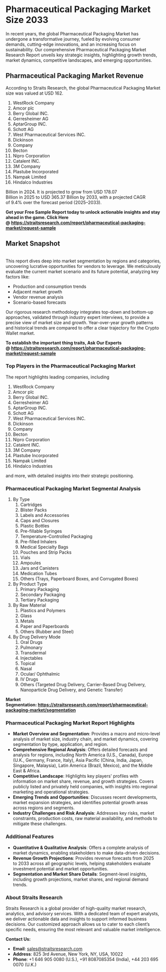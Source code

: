 <p>&nbsp;</p>
<h1>Pharmaceutical Packaging Market Size 2033</h1>
<p>In recent years, the global&nbsp;Pharmaceutical Packaging Market&nbsp;has undergone a transformative journey, fueled by evolving consumer demands, cutting-edge innovations, and an increasing focus on sustainability. Our comprehensive&nbsp;Pharmaceutical Packaging Market Research Report unveils key strategic insights, highlighting growth trends, market dynamics, competitive landscapes, and emerging opportunities.</p>
<h2>Pharmaceutical Packaging Market Revenue</h2>
<p>According to&nbsp;Straits Research, the global Pharmaceutical Packaging Market size was valued at&nbsp;USD 162.</p>
<ol>
<li>WestRock Company</li>
<li>Amcor plc</li>
<li>Berry Global INC.</li>
<li>Gerresheimer AG</li>
<li>AptarGroup INC.</li>
<li>Schott AG</li>
<li>West Pharmaceutical Services INC.</li>
<li>Dickinson</li>
<li>Company</li>
<li>Becton</li>
<li>Nipro Corporation</li>
<li>Catalent INC.</li>
<li>3M Company</li>
<li>Plastube Incorporated</li>
<li>Nampak Limited</li>
<li>Hindalco Industries</li>
</ol>
<p>Billion&nbsp;in&nbsp;2024. It is projected&nbsp;to grow from&nbsp;USD 178.07 Billion&nbsp;in&nbsp;2025&nbsp;to&nbsp;USD 365.37 Billion&nbsp;by&nbsp;2033, with a projected CAGR of&nbsp;9.4%&nbsp;over the forecast period (2025&ndash;2033).</p>
<p><strong>Get your Free Sample Report today to unlock actionable insights and stay ahead in the game. Click Here @&nbsp;<a href="https://straitsresearch.com/report/pharmaceutical-packaging-market/request-sample">https://straitsresearch.com/report/pharmaceutical-packaging-market/request-sample</a></strong></p>
<h2>Market Snapshot</h2>
<p><br />This report dives deep into market segmentation by regions and categories, uncovering lucrative opportunities for vendors to leverage. We meticulously evaluate the current market scenario and its future potential, analyzing key factors like:</p>
<ul>
<li>Production and consumption trends</li>
<li>Adjacent market growth</li>
<li>Vendor revenue analysis</li>
<li>Scenario-based forecasts</li>
</ul>
<p>Our rigorous research methodology integrates top-down and bottom-up approaches, validated through industry expert interviews, to provide a precise view of market size and growth. Year-over-year growth patterns and historical trends are compared to offer a clear trajectory for the Crypto Wallet market.</p>
<p><strong>To establish the important thing traits, Ask Our Experts @&nbsp;<a href="https://straitsresearch.com/report/pharmaceutical-packaging-market/request-sample">https://straitsresearch.com/report/pharmaceutical-packaging-market/request-sample</a></strong></p>
<h3>Top Players in the&nbsp;Pharmaceutical Packaging Market&nbsp;</h3>
<p>The report highlights leading companies, including&nbsp;</p>
<ol>
<li>WestRock Company</li>
<li>Amcor plc</li>
<li>Berry Global INC.</li>
<li>Gerresheimer AG</li>
<li>AptarGroup INC.</li>
<li>Schott AG</li>
<li>West Pharmaceutical Services INC.</li>
<li>Dickinson</li>
<li>Company</li>
<li>Becton</li>
<li>Nipro Corporation</li>
<li>Catalent INC.</li>
<li>3M Company</li>
<li>Plastube Incorporated</li>
<li>Nampak Limited</li>
<li>Hindalco Industries</li>
</ol>
<p>and more, with detailed insights into their strategic positioning.</p>
<h3>Pharmaceutical Packaging Market Segmental Analysis</h3>
<ol>
<li>By Type
<ol>
<li>Cartridges</li>
<li>Blister Packs</li>
<li>Labels and Accessories</li>
<li>Caps and Closures</li>
<li>Plastic Bottles</li>
<li>Pre-fillable Syringes</li>
<li>Temperature-Controlled Packaging</li>
<li>Pre-filled Inhalers</li>
<li>Medical Specialty Bags</li>
<li>Pouches and Strip Packs</li>
<li>Vials</li>
<li>Ampoules</li>
<li>Jars and Canisters</li>
<li>Medication Tubes</li>
<li>Others (Trays, Paperboard Boxes, and Corrugated Boxes)</li>
</ol>
</li>
<li>By Product Type
<ol>
<li>Primary Packaging</li>
<li>Secondary Packaging</li>
<li>Tertiary Packaging</li>
</ol>
</li>
<li>By Raw Material
<ol>
<li>Plastics and Polymers</li>
<li>Glass</li>
<li>Metals</li>
<li>Paper and Paperboards</li>
<li>Others (Rubber and Steel)</li>
</ol>
</li>
<li>By Drug Delivery Mode
<ol>
<li>Oral Drugs</li>
<li>Pulmonary</li>
<li>Transdermal</li>
<li>Injectables</li>
<li>Topical</li>
<li>Nasal</li>
<li>Ocular/ Ophthalmic</li>
<li>IV Drugs</li>
<li>Others (Targeted Drug Delivery, Carrier-Based Drug Delivery, Nanoparticle Drug Delivery, and Genetic Transfer)</li>
</ol>
</li>
</ol>
<p><strong>Market Segmentation:&nbsp;<a href="https://straitsresearch.com/report/pharmaceutical-packaging-market/segmentation">https://straitsresearch.com/report/pharmaceutical-packaging-market/segmentation</a></strong></p>
<h3>Pharmaceutical Packaging Market Report Highlights</h3>
<ul>
<li><strong>Market Overview and Segmentation</strong>: Provides a macro and micro-level analysis of market size, industry chain, and market dynamics, covering segmentation by type, application, and region.</li>
<li><strong>Comprehensive Regional Analysis</strong>: Offers detailed forecasts and analysis for regions, including North America (U.S., Canada), Europe (U.K., Germany, France, Italy), Asia Pacific (China, India, Japan, Singapore, Malaysia), Latin America (Brazil, Mexico), and the Middle East &amp; Africa.</li>
<li><strong>Competitive Landscape</strong>: Highlights key players' profiles with information on market share, revenue, and growth strategies. Covers publicly listed and privately held companies, with insights into regional marketing and operational strategies.</li>
<li><strong>Emerging Trends and Opportunities</strong>: Discusses recent developments, market expansion strategies, and identifies potential growth areas across regions and segments.</li>
<li><strong>Industry Challenges and Risk Analysis</strong>: Addresses key risks, market constraints, production costs, raw material availability, and methods to mitigate these challenges.</li>
</ul>
<h3>Additional Features</h3>
<ul>
<li><strong>Quantitative &amp; Qualitative Analysis</strong>: Offers a complete analysis of market dynamics, enabling stakeholders to make data-driven decisions.</li>
<li><strong>Revenue Growth Projections</strong>: Provides revenue forecasts from&nbsp;2025 to&nbsp;2033 across all geographic levels, helping stakeholders evaluate investment potential and market opportunities.</li>
<li><strong>Segmentation and Market Share Details</strong>: Segment-level insights, including growth projections, market shares, and regional demand trends.</li>
</ul>
<h3>About Straits Research</h3>
<p>Straits Research is a global provider of high-quality market research, analytics, and advisory services. With a dedicated team of expert analysts, we deliver actionable data and insights to support informed business decisions. Our customized approach allows us to cater to each client&rsquo;s specific needs, ensuring the most relevant and valuable market intelligence.</p>
<p><strong>Contact Us:</strong></p>
<ul>
<li><strong>Email</strong>: <a href="mailto:sales@straitsresearch.com">sales@straitsresearch.com</a></li>
<li><strong>Address</strong>: 825 3rd Avenue, New York, NY, USA, 10022</li>
<li><strong>Phone</strong>: +1 646 905 0080 (U.S.), +91 8087085354 (India), +44 203 695 0070 (U.K.)</li>
</ul>
